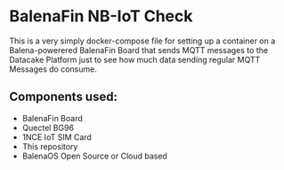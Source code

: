 # BalenaFin NB-IoT Check

This is a very simply docker-compose file for setting up a container on a Balena-powerered BalenaFin Board that sends MQTT messages to the Datacake Platform just to see how much data sending regular MQTT Messages do consume.

## Components used:

* BalenaFin Board
* Quectel BG96
* 1NCE IoT SIM Card
* This repository
* BalenaOS Open Source or Cloud based
